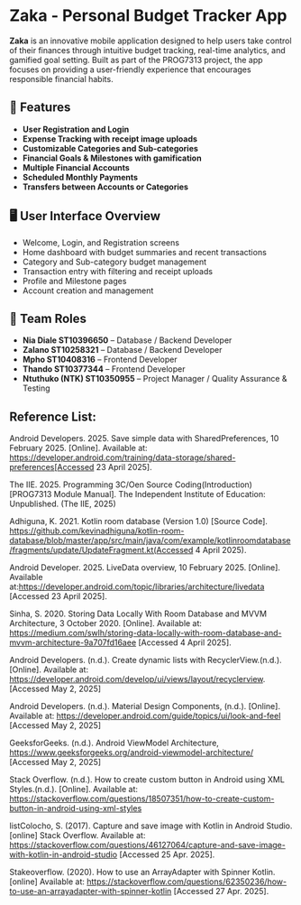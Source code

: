 # Zaka - Personal Budget Tracker App

**Zaka** is an innovative mobile application designed to help users take control of their finances through intuitive budget tracking, 
real-time analytics, and gamified goal setting. Built as part of the PROG7313 project, the app focuses on providing a user-friendly experience that encourages responsible financial habits.

## 📱 Features

- **User Registration and Login**
- **Expense Tracking with receipt image uploads**
- **Customizable Categories and Sub-categories**
- **Financial Goals & Milestones with gamification**
- **Multiple Financial Accounts**
- **Scheduled Monthly Payments**
- **Transfers between Accounts or Categories**


## 🖥️ User Interface Overview

- Welcome, Login, and Registration screens
- Home dashboard with budget summaries and recent transactions
- Category and Sub-category budget management
- Transaction entry with filtering and receipt uploads
- Profile and Milestone pages
- Account creation and management


## 👥 Team Roles

- **Nia Diale  ST10396650** – Database / Backend Developer  
- **Zalano ST10258321** – Database / Backend Developer  
- **Mpho  ST10408316** – Frontend Developer  
- **Thando  ST10377344** – Frontend Developer  
- **Ntuthuko (NTK)  ST10350955** – Project Manager / Quality Assurance & Testing


## Reference List:

Android Developers. 2025. Save simple data with SharedPreferences, 10 February 2025. [Online]. Available at: https://developer.android.com/training/data-storage/shared-preferences[Accessed 23 April 2025].

The IIE. 2025. Programming 3C/Oen Source Coding(Introduction) [PROG7313 Module Manual]. The Independent Institute of Education: Unpublished. (The IIE, 2025)

Adhiguna, K. 2021. Kotlin room database (Version 1.0) [Source Code]. https://github.com/kevinadhiguna/kotlin-room-database/blob/master/app/src/main/java/com/example/kotlinroomdatabase/fragments/update/UpdateFragment.kt(Accessed 4 April 2025).

Android Developer. 2025. LiveData overview, 10 February 2025. [Online]. Available at:https://developer.android.com/topic/libraries/architecture/livedata [Accessed 23 April 2025].


Sinha, S. 2020. Storing Data Locally With Room Database and MVVM Architecture, 3 October 2020. [Online]. Available at: https://medium.com/swlh/storing-data-locally-with-room-database-and-mvvm-architecture-9a707fd16aee [Accessed 4 April 2025].

Android Developers. (n.d.). Create dynamic lists with RecyclerView.(n.d.). [Online]. Available at: https://developer.android.com/develop/ui/views/layout/recyclerview. [Accessed May 2, 2025]

Android Developers. (n.d.). Material Design Components, (n.d.). [Online]. Available at:  https://developer.android.com/guide/topics/ui/look-and-feel [Accessed May 2, 2025]

GeeksforGeeks. (n.d.). Android ViewModel Architecture,  https://www.geeksforgeeks.org/android-viewmodel-architecture/ [Accessed May 2, 2025] 


Stack Overflow. (n.d.). How to create custom button in Android using XML Styles.(n.d.). [Online]. Available at: https://stackoverflow.com/questions/18507351/how-to-create-custom-button-in-android-using-xml-styles 

listColocho, S. (2017). Capture and save image with Kotlin in Android Studio. [online] Stack Overflow. Available at: https://stackoverflow.com/questions/46127064/capture-and-save-image-with-kotlin-in-android-studio [Accessed 25 Apr. 2025].

Stakeoverflow. (2020). How to use an ArrayAdapter with Spinner Kotlin. [online] Available at: https://stackoverflow.com/questions/62350236/how-to-use-an-arrayadapter-with-spinner-kotlin [Accessed 27 Apr. 2025].



